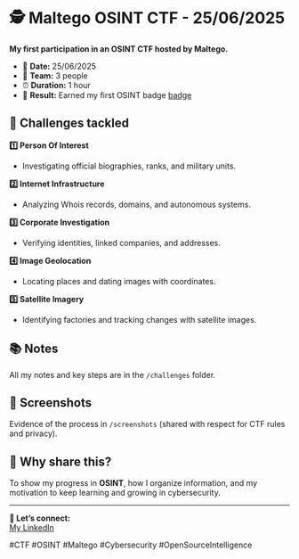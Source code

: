 # 🕵️ Maltego OSINT CTF - 25/06/2025

**My first participation in an OSINT CTF hosted by Maltego.**

- 📅 **Date:** 25/06/2025  
- 👥 **Team:** 3 people  
- ⏰ **Duration:** 1 hour  
- 🏅 **Result:** Earned my first OSINT badge
[badge](screenshots/badge_Maltego_OSINT-CTF.png)

## 🚩 Challenges tackled

**1️⃣ Person Of Interest**
- Investigating official biographies, ranks, and military units.

**2️⃣ Internet Infrastructure**
- Analyzing Whois records, domains, and autonomous systems.

**3️⃣ Corporate Investigation**
- Verifying identities, linked companies, and addresses.

**4️⃣ Image Geolocation**
- Locating places and dating images with coordinates.

**5️⃣ Satellite Imagery**
- Identifying factories and tracking changes with satellite images.

## 📚 Notes

All my notes and key steps are in the `/challenges` folder.

## 📸 Screenshots

Evidence of the process in `/screenshots` (shared with respect for CTF rules and privacy).

## 🚀 Why share this?

To show my progress in **OSINT**, how I organize information, and my motivation to keep learning and growing in cybersecurity.

---

**🔗 Let’s connect:**  
[My LinkedIn]((https://www.linkedin.com/in/elisabeth-ild/))

#CTF #OSINT #Maltego #Cybersecurity #OpenSourceIntelligence
